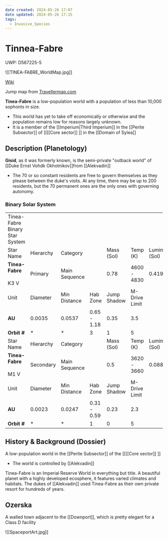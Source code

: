 ```yaml
---
date created: 2024-05-26 17:07
date updated: 2024-05-26 17:15
tags:
  - Invasive_Species
---
```

# Tinnea-Fabre
UWP: D567225-5

![[TINEA-FABRE_WorldMap.jpg]]

[Wiki](https://wiki.travellerrpg.com/Tinea-Fabre_(world))

Jump map from [Travellermap.com](https://travellermap.com/go/Core/0910)

**Tinea-Fabre** is a low-population world with a population of less than 10,000 sophonts in size.

- This world has yet to take off economically or otherwise and the population remains low for reasons largely unknown.
- It is a member of the [[Imperium|Third Imperium]] in the [[Perite Subsector]] of [[[[Core sector]] ]] in the [[Domain of Sylea]]

## Description (Planetology)

**Gisid**, as it was formerly known, is the semi-private "outback world" of [[Duke Ernst Vohdk Okhotnikov]]from [[Alekvadin]]

- The 70 or so constant residents are free to govern themselves as they please between the duke's visits.  At any time, there may be up to 200 residents, but the 70 permanent ones are the only ones with governing autonomy.

### Binary Solar System

|                                |           |               |             |             |               |                  |
| ------------------------------ | --------- | ------------- | ----------- | ----------- | ------------- | ---------------- |
| Tinea-Fabre Binary Star System |           |               |             |             |               |                  |
| Star Name                      | Hierarchy | Category      |             | Mass (Sol)  | Temp (K)      | Luminosity (Sol) |
| **Tinea-Fabre**<br><br>K3 V    | Primary   | Main Sequence |             | 0.78        | 4600 - 4830   | 0.41911          |
| Unit                           | Diameter  | Min Distance  | Hab Zone    | Jump Shadow | M-Drive Limit |                  |
| **AU**                         | 0.0035    | 0.0537        | 0.65 - 1.18 | 0.35        | 3.5           |                  |
| **Orbit #**                    | *         | *             | 3           | 1           | 5             |                  |
| Star Name                      | Hierarchy | Category      |             | Mass (Sol)  | Temp (K)      | Luminosity (Sol) |
| **Tinea-Fabre**<br><br>M1 V    | Secondary | Main Sequence |             | 0.5         | 3620 - 3660   | 0.08839          |
| Unit                           | Diameter  | Min Distance  | Hab Zone    | Jump Shadow | M-Drive Limit |                  |
| **AU**                         | 0.0023    | 0.0247        | 0.31 - 0.59 | 0.23        | 2.3           |                  |
| **Orbit #**                    | *         | *             | 1           | 0           | 5             |                  |

## History & Background (Dossier)

A low-population world in the [[Perite Subsector]] of the [[[[Core sector]] ]]

- The world is controlled by [[Alekvadin]]

Tinea-Fabre is an Imperial Reserve World in everything but title. A beautiful planet with a highly developed ecosphere, it features varied climates and habitats. The dukes of [[Alekvadin]] used Tinea-Fabre as their own private resort for hundreds of years.

## Ozerska

A walled town adjacent to the [[Downport]], which is pretty elegant for a Class D facility

![[SpaceportArt.jpg]]
	

